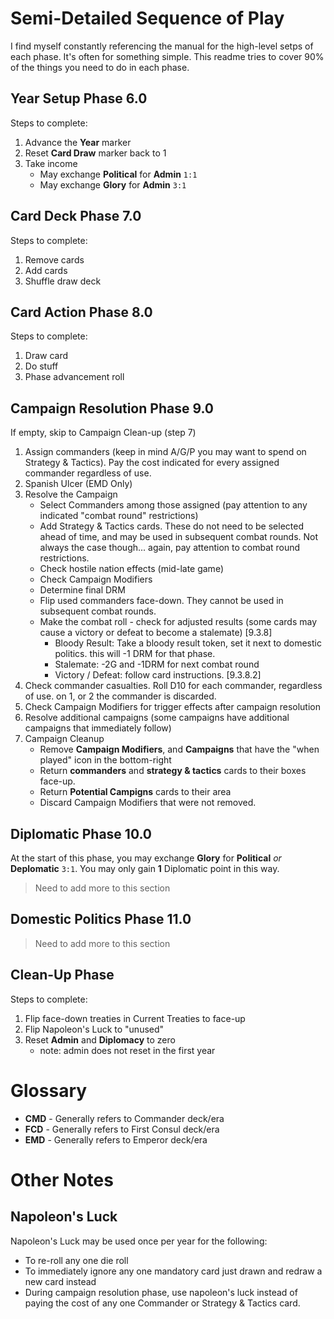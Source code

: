 # Semi-Detailed Sequence of Play
I find myself constantly referencing the manual for the high-level setps of each phase. It's often for something simple. This readme tries to cover 90% of the things you need to do in each phase.

## Year Setup Phase 6.0
Steps to complete:
1. Advance the **Year** marker
2. Reset **Card Draw** marker back to 1
3. Take income
   - May exchange **Political** for **Admin** `1:1`
   - May exchange **Glory** for **Admin** `3:1`

## Card Deck Phase 7.0
Steps to complete:
1. Remove cards
2. Add cards
3. Shuffle draw deck

## Card Action Phase 8.0
Steps to complete:
1. Draw card
2. Do stuff
3. Phase advancement roll

## Campaign Resolution Phase 9.0
If empty, skip to Campaign Clean-up (step 7)
1. Assign commanders (keep in mind A/G/P you may want to spend on Strategy & Tactics). Pay the cost indicated for every assigned commander regardless of use.
2. Spanish Ulcer (EMD Only)
3. Resolve the Campaign
   - Select Commanders among those assigned (pay attention to any indicated "combat round" restrictions)
   - Add Strategy & Tactics cards. These do not need to be selected ahead of time, and may be used in subsequent combat rounds. Not always the case though... again, pay attention to combat round restrictions.
   - Check hostile nation effects (mid-late game)
   - Check Campaign Modifiers
   - Determine final DRM
   - Flip used commanders face-down. They cannot be used in subsequent combat rounds.
   - Make the combat roll - check for adjusted results (some cards may cause a victory or defeat to become a stalemate) [9.3.8]
     - Bloody Result: Take a bloody result token, set it next to domestic politics. this will -1 DRM for that phase.
     - Stalemate: -2G and -1DRM for next combat round
     - Victory / Defeat: follow card instructions. [9.3.8.2]
4. Check commander casualties. Roll D10 for each commander, regardless of use. on 1, or 2 the commander is discarded.
5. Check Campaign Modifiers for trigger effects after campaign resolution
6. Resolve additional campaigns (some campaigns have additional campaigns that immediately follow)
7. Campaign Cleanup
   - Remove **Campaign Modifiers**, and **Campaigns** that have the "when played" icon in the bottom-right
   - Return **commanders** and **strategy & tactics** cards to their boxes face-up.
   - Return **Potential Campigns** cards to their area
   - Discard Campaign Modifiers that were not removed.

## Diplomatic Phase 10.0
At the start of this phase, you may exchange **Glory** for **Political** *or* **Deplomatic** `3:1`. You may only gain **1** Diplomatic point in this way.

> Need to add more to this section

## Domestic Politics Phase 11.0

> Need to add more to this section

## Clean-Up Phase
Steps to complete:
1. Flip face-down treaties in Current Treaties to face-up
2. Flip Napoleon's Luck to "unused"
3. Reset **Admin** and **Diplomacy** to zero
   - note: admin does not reset in the first year

# Glossary
- **CMD** - Generally refers to Commander deck/era
- **FCD** - Generally refers to First Consul deck/era
- **EMD** - Generally refers to Emperor deck/era

# Other Notes

## Napoleon's Luck
Napoleon's Luck may be used once per year for the following:
- To re-roll any one die roll
- To immediately ignore any one mandatory card just drawn and redraw a new card instead
- During campaign resolution phase, use napoleon's luck instead of paying the cost of any one Commander or Strategy & Tactics card.